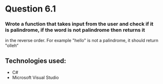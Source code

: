 # Question 6.1
### Wrote a function that takes input from the user and check if it is palindrome, if the word is not palindrome then returns it
in the reverse order. For example "hello" is not a palindrome, it should return "olleh“
## Technologies used:
- C#
- Microsoft Visual Studio
